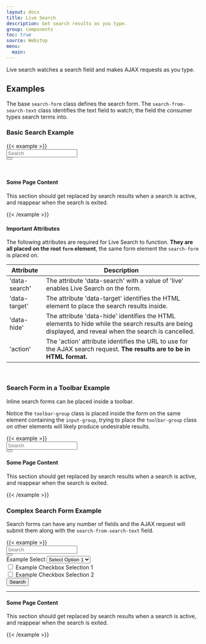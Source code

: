 ```yaml
---
layout: docs
title: Live Search
description: Get search results as you type.
group: components
toc: true
source: Webstop
menu:
  main:
---
```


  

Live search watches a search field and makes AJAX requests as you type.

## Examples

The base `search-form` class defines the search form. The `search-from-search-text` class identifies the 
text field to watch; the field the consumer types search terms into.

### Basic Search Example

<div class="toolbar-detached">
{{< example >}}
<form class="search-form" action="{{ sinatra_host }}/search_results" method="post" data-search="live" data-target="#search-results" data-hide=".search-hidden">
  <div class="input-group">
    <input class="search-from-search-text form-control" type="text" name="search" placeholder="Search" aria-label="Enter text to search for.">
    <a href="#" class="search-form-clear icon-cancel-circle-solid" aria-label="Clear Search"></a>
    <div class="input-group-append">
      <button class="search-from-submit btn btn-primary" type="submit" aria-label="Submit Search">
        <i class="fas fa-search"></i>
      </button>
    </div>
  </div>
</form>

<br>
<section id="search-results"></section>
<section class="search-hidden">
  <h4>Some Page Content</h4>
  <p>This section should get replaced by search results when a search is active, and reappear when the search is exited.</p>
</section>

{{< /example >}}
</div>

#### Important Attributes

The following attributes are required for Live Search to function. **They are all placed on the root `form` element**, 
the same form element the `search-form` is placed on.

| Attribute | Description |
| --- | ----------- |
| 'data-search'  | The attribute 'data-search' with a value of 'live' enables Live Search on the form. |
| 'data-target' | The attribute 'data-target' identifies the HTML element to place the search results inside. |
| 'data-hide' | The attribute 'data-hide' identifies the HTML elements to hide while the search results are being displayed, and reveal when the search is cancelled. |
| 'action' | The 'action' attribute identifies the URL to use for the AJAX search request. **The results are to be in HTML format.** |


<br>

### Search Form in a Toolbar Example

Inline search forms can be placed inside a toolbar. 

Notice the `toolbar-group` class is placed inside the form on the same element containing the `input-group`, trying to 
place the `toolbar-group` class on other elements will likely produce undesirable results.

<div class="toolbar-detached">
{{< example >}}
<nav class="toolbar">
  <form class="search-form" action="{{ sinatra_host }}/search_results" method="post" data-search="live" data-target="#search-results-toolbar" data-hide=".search-hidden-toolbar">
    <div class="toolbar-group input-group">
      <input class="search-from-search-text form-control" type="text" name="search" placeholder="Search" aria-label="Enter text to search for.">
      <a href="#" class="search-form-clear icon-cancel-circle-solid" aria-label="Clear Search"></a>
      <div class="input-group-append">
        <button class="search-from-submit btn btn-primary" type="submit" aria-label="Submit Search">
          <i class="fas fa-search"></i>
        </button>
      </div>
    </div>
  </form>
</nav>

<section id="search-results-toolbar"></section>
<section class="search-hidden-toolbar">
  <h4>Some Page Content</h4>
  <p>This section should get replaced by search results when a search is active, and reappear when the search is exited.</p>
</section>
{{< /example >}}
</div> 


### Complex Search Form Example

Search forms can have any number of fields and the AJAX request will submit them along with the 
`search-from-search-text` field.

<div class="toolbar-detached">
{{< example >}}
<form class="search-form" action="{{ sinatra_host }}/search_results" method="post" data-search="live" data-target="#search-results-complex" data-hide=".search-hidden-complex">
  <div class="form-group">
    <div class="input-group">
      <input class="search-from-search-text form-control" type="text" name="search" placeholder="Search" aria-label="Enter text to search for.">
      <a href="#" class="search-form-clear icon-cancel-circle-solid" aria-label="Clear Search"></a>
      <div class="input-group-append">
        <button class="search-from-submit btn btn-primary" type="submit" aria-label="Submit Search">
         <i class="fas fa-search"></i>
        </button>
      </div>
    </div>
  </div>

  <input type="hidden" name="date" value="2018-12-25">

  <div class="form-group">
    <label for="select-1">Example Select</label>
    <select class="form-control" name="select-1" id="select-1">
      <option>Select Option 1</option>
      <option>Select Option 2</option>
      <option>Select Option 3</option>
      <option>Select Option 4</option>
      <option>Select Option 5</option>
    </select>
  </div>

  <div class="form-check">
    <input class="form-check-input" type="checkbox" value="Checkbox Selection 1" name="checkbox-1" id="checkbox-1">
    <label class="form-check-label" for="checkbox-1">
      Example Checkbox Selection 1
    </label>
  </div>
  <div class="form-check">
    <input class="form-check-input" type="checkbox" value="Checkbox Selection 2" name="checkbox-2" id="checkbox-2">
    <label class="form-check-label" for="checkbox-2">
      Example Checkbox Selection 2
    </label>
  </div>
  <button class="btn btn-primary mt-2">Search</button>
</form>

<hr>
<section id="search-results-complex"></section>
<section class="search-hidden-complex">
  <h4>Some Page Content</h4>
  <p>This section should get replaced by search results when a search is active, and reappear when the search is exited.</p>
</section>
{{< /example >}}
</div>


